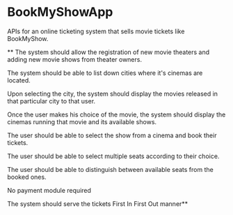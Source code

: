 # BookMyShowApp
APIs for an online ticketing system that sells movie tickets like BookMyShow.

**
The system should allow the registration of new movie theaters and adding new movie shows from theater owners. 

The system should be able to list down cities where it's cinemas are located.

Upon selecting the city, the system should display the movies released in that particular city to that user.

Once the user makes his choice of the movie, the system should display the cinemas running that movie and its available shows.

The user should be able to select the show from a cinema and book their tickets.

The user should be able to select multiple seats according to their choice.

The user should be able to distinguish between available seats from the booked ones.

No payment module required

The system should serve the tickets First In First Out manner**